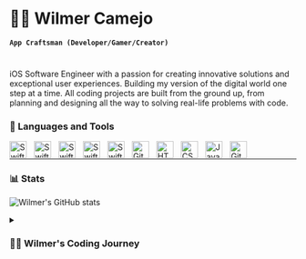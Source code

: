 # 👨‍💻 Wilmer Camejo

**`App Craftsman (Developer/Gamer/Creator)`**
#
iOS Software Engineer with a passion for creating innovative solutions and exceptional user experiences. Building my version of the digital world one step at a time. All coding projects are built from the ground up, from planning and designing all the way to solving real-life problems with code.

### 🧰 Languages and Tools
<img align="left" alt="Swift" width="30px" style="padding-right:10px;" src="https://cdn.jsdelivr.net/gh/devicons/devicon/icons/swift/swift-original.svg" />
<img align="left" alt="Swift" width="30px" style="padding-right:10px;" src="https://cdn.jsdelivr.net/gh/devicons/devicon/icons/swift/swift-plain.svg" />

<img align="left" alt="Swift" width="30px" style="padding-right:10px;" src="https://cdn.jsdelivr.net/gh/devicons/devicon/icons/apple/apple-original.svg" />
                    
<img align="left" alt="Swift" width="30px" style="padding-right:10px;" src="https://cdn.jsdelivr.net/gh/devicons/devicon/icons/xcode/xcode-original.svg" />
<img align="left" alt="Swift" width="30px" style="padding-right:10px;" src="https://cdn.jsdelivr.net/gh/devicons/devicon/icons/firebase/firebase-plain-wordmark.svg" />
                    
<img align="left" alt="Git" width="30px" style="padding-right:10px;" src="https://cdn.jsdelivr.net/gh/devicons/devicon/icons/git/git-original.svg" />
<img align="left" alt="HTML" width="30px" style="padding-right:10px;" src="https://cdn.jsdelivr.net/gh/devicons/devicon/icons/html5/html5-plain.svg" />
<img align="left" alt="CSS" width="30px" style="padding-right:10px;" src="https://cdn.jsdelivr.net/gh/devicons/devicon/icons/css3/css3-plain.svg" />
<img align="left" alt="JavaScript" width="30px" style="padding-right:10px;" src="https://cdn.jsdelivr.net/gh/devicons/devicon/icons/javascript/javascript-plain.svg" />
<img align="left" alt="GitHub" width="30px" style="padding-right:10px;" src="https://cdn.jsdelivr.net/gh/devicons/devicon/icons/github/github-original.svg" />
<br />

---

### 📊 Stats

![Wilmer's GitHub stats](https://github-readme-stats.vercel.app/api?username=WillLanzoza&show_icons=true&theme=dracula)


<details>
 <summary><h3>👨‍💻 Wilmer's Coding Journey</h3></summary>
   My coding journey began with no prior knowledge of the coding world. I initially started learning Web Development, starting with HTML, CSS, and a bit of JavaScript. However, I soon discovered that my true passion lay in app development. This led me to explore different operating systems to find the best fit for my philosophy and preferences, ultimately choosing the path of iOS Development.

  Currently, I am pursuing a degree in Software Development at Brigham Young University, where I am acquiring strong expertise in designing and creating mobile applications. Throughout my first year of professional experience, I have taken on challenging projects and collaborated closely with diverse teams to design and develop high-performance native iOS applications.

My main focus centers around crafting intuitive and scalable applications, utilizing Swift as the programming language, and leveraging advanced tools and frameworks like Xcode and SwiftUI. Moreover, I have gained valuable experience in implementing APIs, integrating cloud services, and troubleshooting technical problems.


